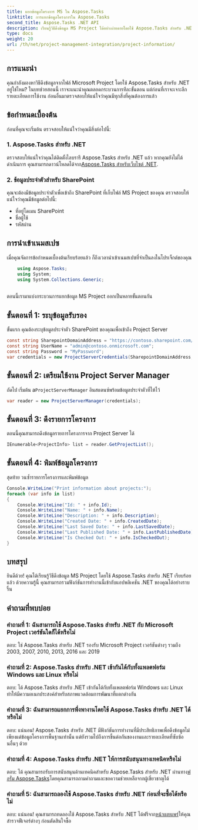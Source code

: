 ```yaml
---
title: แยกข้อมูลโครงการ MS ใน Aspose.Tasks
linktitle: การแยกข้อมูลโครงการใน Aspose.Tasks
second_title: Aspose.Tasks .NET API
description: เรียนรู้วิธีดึงข้อมูล MS Project ได้อย่างง่ายดายโดยใช้ Aspose.Tasks สำหรับ .NET เจาะลึกบทช่วยสอนที่ครอบคลุมของเรา
type: docs
weight: 20
url: /th/net/project-management-integration/project-information/
---
```

## การแนะนำ
คุณกำลังมองหาวิธีดึงข้อมูลจากไฟล์ Microsoft Project โดยใช้ Aspose.Tasks สำหรับ .NET อยู่ใช่ไหม? ในบทช่วยสอนนี้ เราจะแนะนำคุณตลอดกระบวนการทีละขั้นตอน แต่ก่อนที่เราจะเจาะลึกรายละเอียดการใช้งาน ก่อนอื่นมาตรวจสอบให้แน่ใจว่าคุณมีทุกสิ่งที่คุณต้องการแล้ว
## ข้อกำหนดเบื้องต้น
ก่อนที่คุณจะเริ่มต้น ตรวจสอบให้แน่ใจว่าคุณมีสิ่งต่อไปนี้:
### 1. Aspose.Tasks สำหรับ .NET
 ตรวจสอบให้แน่ใจว่าคุณได้ติดตั้งไลบรารี Aspose.Tasks สำหรับ .NET แล้ว หากคุณยังไม่ได้ดำเนินการ คุณสามารถดาวน์โหลดได้จาก[Aspose.Tasks สำหรับเว็บไซต์ .NET](https://releases.aspose.com/tasks/net/).
### 2. ข้อมูลประจำตัวสำหรับ SharePoint
คุณจะต้องมีข้อมูลประจำตัวเพื่อเข้าถึง SharePoint ที่เก็บไฟล์ MS Project ของคุณ ตรวจสอบให้แน่ใจว่าคุณมีข้อมูลต่อไปนี้:
- ที่อยู่โดเมน SharePoint
- ชื่อผู้ใช้
- รหัสผ่าน
## การนำเข้าเนมสเปซ
เมื่อคุณจัดการข้อกำหนดเบื้องต้นเรียบร้อยแล้ว ก็ถึงเวลานำเข้าเนมสเปซที่จำเป็นลงในโปรเจ็กต์ของคุณ
```csharp
    using Aspose.Tasks;
    using System;
    using System.Collections.Generic;
    
```
ตอนนี้เรามาแบ่งกระบวนการแยกข้อมูล MS Project ออกเป็นหลายขั้นตอนกัน
## ขั้นตอนที่ 1: ระบุข้อมูลรับรอง
ขั้นแรก คุณต้องระบุข้อมูลประจำตัว SharePoint ของคุณเพื่อเข้าถึง Project Server
```csharp
const string SharepointDomainAddress = "https://contoso.sharepoint.com/sites/pwa";
const string UserName = "admin@contoso.onmicrosoft.com";
const string Password = "MyPassword";
var credentials = new ProjectServerCredentials(SharepointDomainAddress, UserName, Password);
```
## ขั้นตอนที่ 2: เตรียมใช้งาน Project Server Manager
 ถัดไป เริ่มต้น a`ProjectServerManager` อินสแตนซ์พร้อมข้อมูลประจำตัวที่ให้ไว้
```csharp
var reader = new ProjectServerManager(credentials);
```
## ขั้นตอนที่ 3: ดึงรายการโครงการ
ตอนนี้คุณสามารถดึงข้อมูลรายการโครงการจาก Project Server ได้
```csharp
IEnumerable<ProjectInfo> list = reader.GetProjectList();
```
## ขั้นตอนที่ 4: พิมพ์ข้อมูลโครงการ
สุดท้าย วนซ้ำรายการโครงการและพิมพ์ข้อมูล
```csharp
Console.WriteLine("Print information about projects:");
foreach (var info in list)
{
    Console.WriteLine("Id: " + info.Id);
    Console.WriteLine("Name: " + info.Name);
    Console.WriteLine("Description: " + info.Description);
    Console.WriteLine("Created Date: " + info.CreatedDate);
    Console.WriteLine("Last Saved Date: " + info.LastSavedDate);
    Console.WriteLine("Last Published Date: " + info.LastPublishedDate);
    Console.WriteLine("Is Checked Out: " + info.IsCheckedOut);
}
```
## บทสรุป
ยินดีด้วย! คุณได้เรียนรู้วิธีดึงข้อมูล MS Project โดยใช้ Aspose.Tasks สำหรับ .NET เรียบร้อยแล้ว ด้วยความรู้นี้ คุณสามารถรวมฟังก์ชันการทำงานนี้เข้ากับแอปพลิเคชัน .NET ของคุณได้อย่างราบรื่น
## คำถามที่พบบ่อย
### คำถามที่ 1: ฉันสามารถใช้ Aspose.Tasks สำหรับ .NET กับ Microsoft Project เวอร์ชันใดก็ได้หรือไม่
ตอบ: ใช่ Aspose.Tasks สำหรับ .NET รองรับ Microsoft Project เวอร์ชันต่างๆ รวมถึง 2003, 2007, 2010, 2013, 2016 และ 2019
### คำถามที่ 2: Aspose.Tasks สำหรับ .NET เข้ากันได้กับทั้งแพลตฟอร์ม Windows และ Linux หรือไม่
ตอบ: ได้ Aspose.Tasks สำหรับ .NET เข้ากันได้กับทั้งแพลตฟอร์ม Windows และ Linux ทำให้มีความอเนกประสงค์สำหรับสภาพแวดล้อมการพัฒนาที่แตกต่างกัน
### คำถามที่ 3: ฉันสามารถแยกการพึ่งพางานโดยใช้ Aspose.Tasks สำหรับ .NET ได้หรือไม่
ตอบ: แน่นอน! Aspose.Tasks สำหรับ .NET มีฟังก์ชันการทำงานที่มีประสิทธิภาพเพื่อดึงข้อมูลไม่เพียงแต่ข้อมูลโครงการพื้นฐานเท่านั้น แต่ยังรวมไปถึงการขึ้นต่อกันของงานและรายละเอียดที่ซับซ้อนอื่นๆ ด้วย
### คำถามที่ 4: Aspose.Tasks สำหรับ .NET ให้การสนับสนุนทางเทคนิคหรือไม่
 ตอบ: ได้ คุณสามารถรับการสนับสนุนด้านเทคนิคสำหรับ Aspose.Tasks สำหรับ .NET ผ่านทาง[ฟอรั่ม Aspose.Tasks](https://forum.aspose.com/c/tasks/15)โดยคุณสามารถถามคำถามและขอความช่วยเหลือจากผู้เชี่ยวชาญได้
### คำถามที่ 5: ฉันสามารถลองใช้ Aspose.Tasks สำหรับ .NET ก่อนที่จะซื้อได้หรือไม่
 ตอบ: แน่นอน! คุณสามารถทดลองใช้ Aspose.Tasks สำหรับ .NET ได้ฟรีจาก[หน้าเผยแพร่](https://releases.aspose.com/)ให้คุณสำรวจฟีเจอร์ต่างๆ ก่อนตัดสินใจซื้อ